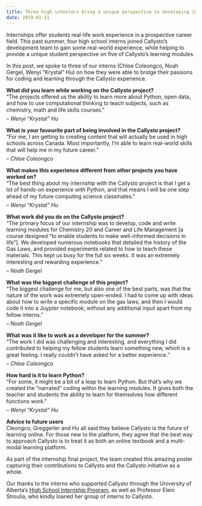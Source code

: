 ```yaml
---
title: Three high schoolers bring a unique perspective to developing Juypter notebooks
date: 2019-01-21
---
```

<p>Internships offer students real-life work experience in a prospective career field. This past summer, four high school interns joined Callysto’s development team to gain some real-world experience, while helping to provide a unique student perspective on five of Callysto’s learning modules. <br></p>


<!-- 
<div class="wp-block-image"><figure class="alignright is-resized"><img decoding="async" src="IMG_0020_web.jpg" alt="" class="wp-image-1733" width="444" height="271"><figcaption>Summer Interns (L-R): Chloe Coleongco, Noah Gergel, Wenyi “Krystal” Hu.<br>Not pictured: Abuni Gaiya</figcaption></figure></div> -->



<p>In this post, we spoke to three of our interns (Chloe Coleongco, Noah Gergel, Wenyi “Krystal” Hu) on how they were able to bridge their passions for coding and learning through the Callysto experience.</p>



<p><strong>What did you learn while working on the Callysto project? </strong><br>“The projects offered us the ability to learn more about Python, open data, and how to use computational thinking to teach subjects, such as chemistry, math and life skills courses.” <br><em>– Wenyi “Krystal” Hu</em></p>



<p><strong>What is your favourite part of being involved in the Callysto project? </strong><br>“For me, I am getting to creating content that will actually be used in high schools across Canada. Most importantly, I’m able to learn real-world skills that will help me in my future career.” <br><em>– Chloe Coleongco</em></p>

<!-- 

<div class="wp-block-image"><figure class="alignleft is-resized"><img loading="lazy" decoding="async" src="IMG_0003_web.jpg" alt="" class="wp-image-1735" width="383" height="383"><figcaption>Chloe Coleongco developing new learning modules that will be used across Canada.</figcaption></figure></div> -->



<p><strong>What makes this experience different from other projects you have worked on?</strong><br>“The best thing about my internship with the Callysto project is that I get a lot of hands-on experience with Python, and that means I will be one step ahead of my future computing science classmates.”<br><em>– Wenyi “Krystal” Hu</em></p>



<p><strong>What work did you do on the Callysto project?</strong><br>“The primary focus of our internship was to develop, code and write learning modules for Chemistry 20 and Career and Life Management [a course designed “to enable students to make well-informed decisions in life”]. We developed numerous notebooks that detailed the history of the Gas Laws, and provided experiments related to how to teach these materials. This kept us busy for the full six weeks. It was an extremely interesting and rewarding experience.”<br><em>– Noah Gergel </em></p>



<p><strong>What was the biggest challenge of this project? </strong><br>“The biggest challenge for me, but also one of the best parts, was that the nature of the work was extremely open-ended. I had to come up with ideas about how to write a specific module on the gas laws, and then I would code it into a Juypter notebook, without any additional input apart from my fellow interns.” <br><em>– Noah Gergel</em></p>



<!-- <div class="wp-block-image"><figure class="alignright is-resized"><img loading="lazy" decoding="async" src="IMG_0017_web.jpg" alt="" class="wp-image-1734" width="432" height="375"><figcaption>Noah Gergel and Wenyi “Krystal” Hu hard at work creating and coding content for Callysto modules.</figcaption></figure></div> -->



<p><strong>What was it like to work as a developer for the summer? </strong><br>“The work I did was challenging and interesting, and everything I did contributed to helping my fellow students learn something new, which is a great feeling. I really couldn’t have asked for a better experience.”<br><em>– Chloe Coleongco</em></p>



<p><strong>How hard is it to learn Python?</strong><br>“For some, it might be a bit of a leap to learn Python. But that’s why we created the “narrated” coding within the learning modules. It gives both the teacher and students the ability to learn for themselves how different functions work.”<br><em>– Wenyi “Krystal” Hu </em></p>



<p><strong>Advice to future users</strong><br>Cleongco, Greggerler and Hu all said they believe Callysto is the future of learning online. For those new to the platform, they agree that the best way to approach Callysto is to treat it as both an online textbook and a multi-modal learning platform. </p>



<p>As part of the internship final project, the team created this amazing poster capturing their contributions to Callysto and the Callysto initiative as a whole.</p>



<!-- <div class="wp-block-image"><figure class="aligncenter"><img decoding="async" src="Callysto-HIP-Poster-_web.jpg" alt="" class="wp-image-1745"></figure></div> -->



<p>Our thanks to the interns who supported Callysto through the University of Alberta’s <a href="https://www.ualberta.ca/computing-science/explore/hs-internships" target="_blank" rel="noreferrer noopener" aria-label="High School Internship Program (opens in a new tab)">High School Internship Program</a>, as well as Professor Eleni Stroulia, who kindly loaned her group of interns to Callysto.</p>